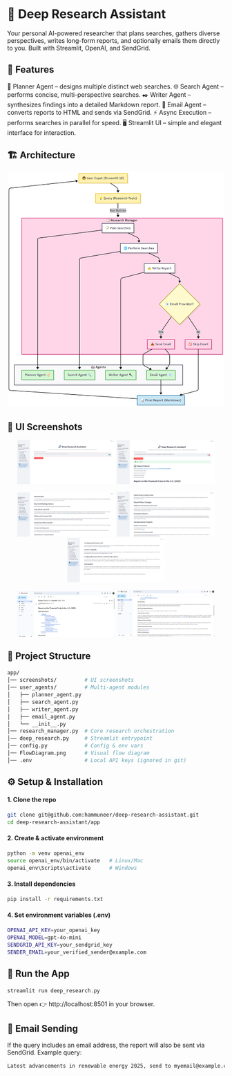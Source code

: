 # 🔎 Deep Research Assistant

Your personal AI-powered researcher that plans searches, gathers diverse perspectives, writes long-form reports, and optionally emails them directly to you.
Built with Streamlit, OpenAI, and SendGrid.


## 🧩 Features

📝 Planner Agent – designs multiple distinct web searches.
🌐 Search Agent – performs concise, multi-perspective searches.
✒️ Writer Agent – synthesizes findings into a detailed Markdown report.
📧 Email Agent – converts reports to HTML and sends via SendGrid.
⚡ Async Execution – performs searches in parallel for speed.
🖥️ Streamlit UI – simple and elegant interface for interaction.



## 🏗️ Architecture
![Sample UI](FlowDiagram.png)



## 📸 UI Screenshots
<p align="center">
  <img src="screenshots/UI.PNG" width="45%"/>
  <img src="screenshots/UI-2.PNG" width="45%"/>
</p>
<p align="center">
  <img src="screenshots/UI-3.PNG" width="45%"/>
  <img src="screenshots/UI-4.PNG" width="45%"/>
  <img src="screenshots/UI-5.PNG" width="45%"/>
</p>

<p align="center">
  <img src="screenshots/Email-1.PNG" width="45%"/>
  <img src="screenshots/Email-2.PNG" width="45%"/>
</p>

## 📂 Project Structure

```bash
app/
│── screenshots/         # UI screenshots
│── user_agents/         # Multi-agent modules
│   ├── planner_agent.py
│   ├── search_agent.py
│   ├── writer_agent.py
│   ├── email_agent.py
│   └── __init__.py
│── research_manager.py  # Core research orchestration
│── deep_research.py     # Streamlit entrypoint
│── config.py            # Config & env vars
│── FlowDiagram.png      # Visual flow diagram
│── .env                 # Local API keys (ignored in git)

```


## ⚙️ Setup & Installation

#### 1. Clone the repo
```bash
git clone git@github.com:hammuneer/deep-research-assistant.git
cd deep-research-assistant/app
```

#### 2. Create & activate environment
```bash
python -m venv openai_env
source openai_env/bin/activate   # Linux/Mac
openai_env\Scripts\activate      # Windows
```

#### 3. Install dependencies
```bash
pip install -r requirements.txt
```

#### 4. Set environment variables (.env)
```bash
OPENAI_API_KEY=your_openai_key
OPENAI_MODEL=gpt-4o-mini
SENDGRID_API_KEY=your_sendgrid_key
SENDER_EMAIL=your_verified_sender@example.com
```

## 🚀 Run the App
```bash
streamlit run deep_research.py
```
Then open 👉 http://localhost:8501 in your browser.


## 📧 Email Sending

If the query includes an email address, the report will also be sent via SendGrid.
Example query:
```bash
Latest advancements in renewable energy 2025, send to myemail@example.com
```